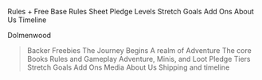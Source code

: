 Rules + Free Base Rules Sheet
Pledge Levels
Stretch Goals
Add Ons
About Us
Timeline

Dolmenwood
> Backer Freebies
> The Journey Begins
> A realm of Adventure
> The core Books
> Rules and Gameplay
> Adventure, Minis, and Loot
> Pledge Tiers
> Stretch Goals
> Add Ons
> Media
> About Us
> Shipping and timeline